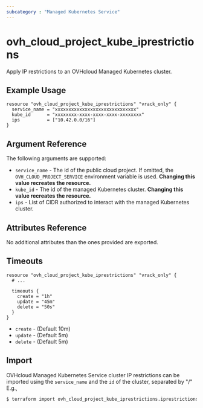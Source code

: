 ```yaml
---
subcategory : "Managed Kubernetes Service"
---
```


# ovh_cloud_project_kube_iprestrictions

Apply IP restrictions to an OVHcloud Managed Kubernetes cluster.

## Example Usage

```hcl
resource "ovh_cloud_project_kube_iprestrictions" "vrack_only" {
  service_name = "xxxxxxxxxxxxxxxxxxxxxxxxxxxxxx"
  kube_id      = "xxxxxxxx-xxxx-xxxx-xxxx-xxxxxxxx"
  ips          = ["10.42.0.0/16"]
}
```

## Argument Reference

The following arguments are supported:

* `service_name` - The id of the public cloud project. If omitted, the `OVH_CLOUD_PROJECT_SERVICE` environment variable is used. **Changing this value recreates the resource.**
* `kube_id` - The id of the managed Kubernetes cluster. **Changing this value recreates the resource.**
* `ips` - List of CIDR authorized to interact with the managed Kubernetes cluster.

## Attributes Reference

No additional attributes than the ones provided are exported.

## Timeouts

```hcl
resource "ovh_cloud_project_kube_iprestrictions" "vrack_only" {
  # ...

  timeouts {
    create = "1h"
    update = "45m"
    delete = "50s"
  }
}
```
* `create` - (Default 10m)
* `update` - (Default 5m)
* `delete` - (Default 5m)

## Import

OVHcloud Managed Kubernetes Service cluster IP restrictions can be imported using the `service_name` and the `id` of the cluster, separated by "/" E.g.,

```bash
$ terraform import ovh_cloud_project_kube_iprestrictions.iprestrictions service_name/kube_id
```
